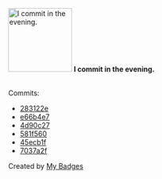 <img src="https://my-badges.github.io/my-badges/evening-commits.png" alt="I commit in the evening." title="I commit in the evening." width="128">
<strong>I commit in the evening.</strong>
<br><br>

Commits:

- <a href="https://github.com/Siddhant-K-code/cloud-architect-ai/commit/283122e4750f96667571d5b922b20dc6ae32ac39">283122e</a>
- <a href="https://github.com/Siddhant-K-code/devcontainers.github.io/commit/e66b4e768f8be78e8a1326860175b7e927464cf9">e66b4e7</a>
- <a href="https://github.com/Siddhant-K-code/india-climate-spiral/commit/4d90c2736fc87082b73c536a9f4776021872b2bc">4d90c27</a>
- <a href="https://github.com/Siddhant-K-code/india-climate-spiral/commit/581f56082671c0fcc24bfd1b41709e58b2bb7911">581f560</a>
- <a href="https://github.com/Siddhant-K-code/github-contribution-tracker/commit/45ecb1f1d5ef10f9bdf1ef17495d09b85c747d33">45ecb1f</a>
- <a href="https://github.com/Siddhant-K-code/github-contribution-tracker/commit/7037a2fba4b8dd40686414cc9e7d35f231808b71">7037a2f</a>


Created by <a href="https://github.com/my-badges/my-badges">My Badges</a>